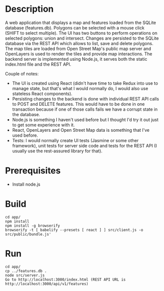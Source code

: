 # Description
A web application that displays a map and features loaded from the SQLite database (features.db). Polygons can be selected with a mouse click (SHIFT to select multiple). The UI has two buttons to perform operations on selected polygons: union and intersect. Changes are persisted to the SQLite database via the REST API which allows to list, save and delete polygons. The map tiles are loaded from Open Street Map's public map server and OpenLayers is used to render the tiles and provide map interactions. The backend server is implemented using Node.js, it serves both the static index.html file and the REST API.

Couple of notes:
- The UI is created using React (didn't have time to take Redux into use to manage state, but that's what I would normally do, I would also use stateless React components).
- Persisting changes to the backend is done with individual REST API calls to POST and DELETE features. This would have to be done in one transaction because if one of those calls fails we have a corrupt state in the database.
- Node.js is something I haven't used before but I thought I'd try it out just to get some experience with it.
- React, OpenLayers and Open Street Map data is something that I've used before.
- Tests: I would normally create UI tests (Jasmine or some other framework), unit tests for server side code and tests for the REST API (I usually use the rest-assured library for that).
# Prerequisites
- Install node.js

# Build
```
cd app/
npm install
npm install -g browserify
browserify -t [ babelify --presets [ react ] ] src/client.js -o src/public/bundle.js'
```

# Run
```
cd app/
cp ../features.db .
node src/server.js
Go to http://localhost:3000/index.html (REST API URL is http://localhost:3000/api/v1/features)
```
